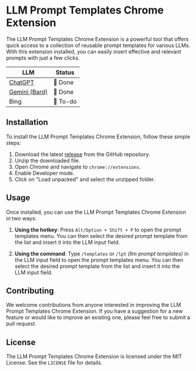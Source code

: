 # LLM Prompt Templates Chrome Extension

The LLM Prompt Templates Chrome Extension is a powerful tool that offers quick access to a collection of reusable prompt templates for various LLMs. With this extension installed, you can easily insert effective and relevant prompts with just a few clicks.

| LLM                                         | Status   |
| ------------------------------------------- | -------- |
| [ChatGPT](https://chat.openai.com/)         | 🎉 Done  |
| [Gemini (Bard)](https://gemini.google.com/) | 🎉 Done  |
| Bing                                        | 📝 To-do |

## Installation

To install the LLM Prompt Templates Chrome Extension, follow these simple steps:

1. Download the latest [release](https://github.com/rpidanny/llm-prompt-templates/releases) from the GitHub repository.
2. Unzip the downloaded file.
3. Open Chrome and navigate to `chrome://extensions`.
4. Enable Developer mode.
5. Click on "Load unpacked" and select the unzipped folder.

## Usage

Once installed, you can use the LLM Prompt Templates Chrome Extension in two ways:

1. **Using the hotkey**: Press `Alt/Option + Shift + P` to open the prompt templates menu. You can then select the desired prompt template from the list and insert it into the LLM input field.

2. **Using the command**: Type `/templates` or `/lpt` _(llm prompt templates)_ in the LLM input field to open the prompt templates menu. You can then select the desired prompt template from the list and insert it into the LLM input field.

## Contributing

We welcome contributions from anyone interested in improving the LLM Prompt Templates Chrome Extension. If you have a suggestion for a new feature or would like to improve an existing one, please feel free to submit a pull request.

## License

The LLM Prompt Templates Chrome Extension is licensed under the MIT License. See the `LICENSE` file for details.
